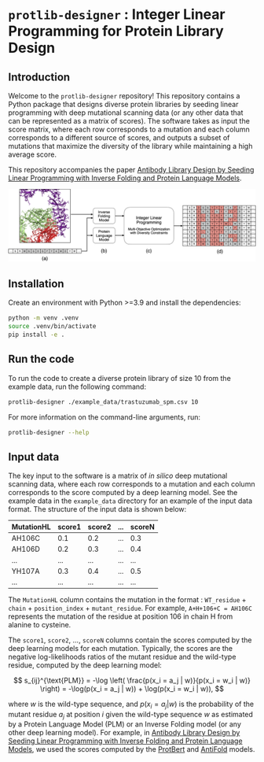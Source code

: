 # `protlib-designer` : Integer Linear Programming for Protein Library Design

## Introduction

Welcome to the `protlib-designer` repository! This repository contains a Python package that designs diverse protein libraries by seeding linear programming with deep mutational scanning data (or any other data that can be represented as a matrix of scores). The software takes as input the score matrix, where each row corresponds to a mutation and each column corresponds to a different source of scores, and outputs a subset of mutations that maximize the diversity of the library while maintaining a high average score. 

This repository accompanies the paper [Antibody Library Design by Seeding Linear Programming with Inverse Folding and Protein Language Models](https://www.biorxiv.org/content/10.1101/2024.11.03.621763v1).

<p align="center">
<img src="images/method_diagram.png" width="800">
</p>


## Installation

Create an environment with Python >=3.9 and install the dependencies:
```bash
python -m venv .venv
source .venv/bin/activate
pip install -e .
```

## Run the code

To run the code to create a diverse protein library of size 10 from the example data, run the following command:

```bash
protlib-designer ./example_data/trastuzumab_spm.csv 10
```

For more information on the command-line arguments, run:

```bash
protlib-designer --help
```

## Input data

The key input to the software is a matrix of *in silico* deep mutational scanning data, where each row corresponds to a mutation and each column corresponds to the score computed by a deep learning model. See the example data in the `example_data` directory for an example of the input data format. The structure of the input data is shown below:

| MutationHL | score1 | score2 | ... | scoreN |
|------------|--------|--------|-----|--------|
| AH106C     | 0.1    | 0.2    | ... | 0.3    |
| AH106D     | 0.2    | 0.3    | ... | 0.4    |
| ...        | ...    | ...    | ... | ...    |
| YH107A     | 0.3    | 0.4    | ... | 0.5    |
| ...        | ...    | ...    | ... | ...    |


The `MutationHL` column contains the mutation in the format : `WT_residue` + `chain` + `position_index` + `mutant_residue`. For example, `A+H+106+C = AH106C` represents the mutation of the residue at position 106 in chain H from alanine to cysteine.

The `score1`, `score2`, ..., `scoreN` columns contain the scores computed by the deep learning models for each mutation. Typically, the scores are the negative log-likelihoods ratios of the mutant residue and the wild-type residue, computed by the deep learning model: 

$$ s_{ij}^{\text{PLM}} =  -\log \left( \frac{p(x_i = a_j | w)}{p(x_i = w_i | w)} \right) =  -\log(p(x_i = a_j | w)) + \log(p(x_i = w_i | w)), $$

where $w$ is the wild-type sequence, and $p(x_i = a_j | w)$ is the probability of the mutant residue $a_j$ at position $i$ given the wild-type sequence $w$ as estimated by a Protein Language Model (PLM) or an Inverse Folding model (or any other deep learning model). For example, in [Antibody Library Design by Seeding Linear Programming with Inverse Folding and Protein Language Models](https://www.biorxiv.org/content/10.1101/2024.11.03.621763v1), we used the scores computed by the [ProtBert](https://pubmed.ncbi.nlm.nih.gov/34232869/) and [AntiFold](https://arxiv.org/abs/2405.03370) models.